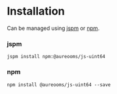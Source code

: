 # Installation

Can be managed using
[jspm](http://jspm.io)
or [npm](https://github.com/npm/npm).

### jspm
```terminal
jspm install npm:@aureooms/js-uint64
```

### npm
```terminal
npm install @aureooms/js-uint64 --save
```

